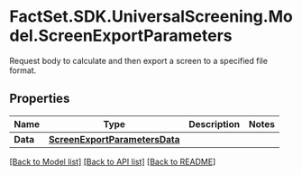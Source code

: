 # FactSet.SDK.UniversalScreening.Model.ScreenExportParameters
Request body to calculate and then export a screen to a specified file format.

## Properties

Name | Type | Description | Notes
------------ | ------------- | ------------- | -------------
**Data** | [**ScreenExportParametersData**](ScreenExportParametersData.md) |  | 

[[Back to Model list]](../README.md#documentation-for-models) [[Back to API list]](../README.md#documentation-for-api-endpoints) [[Back to README]](../README.md)

